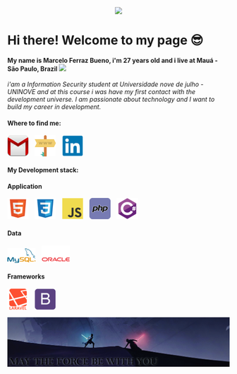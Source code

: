 <p align="center">
  <img src="https://media0.giphy.com/media/xTiIzKsnjiilddXngI/giphy.gif?cid=ecf05e47b3cdb9b1ad8b419737dfad6577e0c5714d4bc72d&rid=giphy.gif">
</p>

# Hi there! Welcome to my page 😎

#### My name is Marcelo Ferraz Bueno, i'm 27 years old and i live at Mauá - São Paulo, Brazil <img width="20px" src="https://www.infoescola.com/wp-content/uploads/2011/02/bandeira-do-brasil.gif"> 

*i'am a Information Security student at Universidade nove de julho - UNINOVE and at this course i was have my first contact with the development universe. 
I am passionate about technology and I want to build my career in development.*

#### Where to find me:
<a href="mailto:marcelo.f.bueno@hotmail.com" target="_blank"><img src="/img/email.png"></a>&emsp;<a href="https://marceloferrazbueno.com.br"  target="_blank"><img src="/img/site.png"></a>&emsp;<a href="https://www.linkedin.com/in/marcelofbueno/"><img src="/img/linkedin.png"></a>

#### My Development stack:

#### Application
<img src="/img/html.png">&emsp;<img src="/img/css.png">&emsp;<img src="/img/js.png">&emsp;<img src="/img/php.png">&emsp;<img src="/img/csharp.png">
#### Data
<img src="/img/mysql.png">&emsp;<img src="/img/oracle.png">
#### Frameworks
<img src="/img/laravel.png">&emsp;<img src="/img/bootstrap.png">


<p align="center">
  <img src="/img/wallpaper.png">  
</p>
